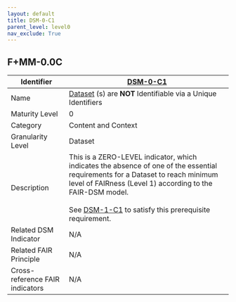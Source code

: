 ```yaml
---
layout: default
title: DSM-0-C1
parent_level: level0
nav_exclude: True
---
```


## F+MM-0.0C

| Identifier | [DSM-0-C1](https://github.com/FAIRplus/Data-Maturity/blob/master/docs/_indicators/DSM-0-C1.md) |
| --------- | ----------|
| Name | [Dataset](https://fairplus.github.io/Data-Maturity/docs/Glossary/#dataset) \(s) are **NOT** Identifiable via a Unique Identifiers |
| Maturity Level | 0 |
| Category | Content and Context |
| Granularity Level | Dataset |
| Description | This is a ZERO-LEVEL indicator, which indicates the absence of one of the essential requirements for a Dataset to reach minimum level of FAIRness (Level 1) according to the FAIR-DSM model. <br><br> See [DSM-1-C1](https://fairplus.github.io/Data-Maturity/docs/Indicators/#DSM-1-C1) to satisfy this prerequisite requirement. |
| Related DSM Indicator| N/A |
| Related FAIR Principle | N/A |
| Cross-reference FAIR indicators | N/A |
